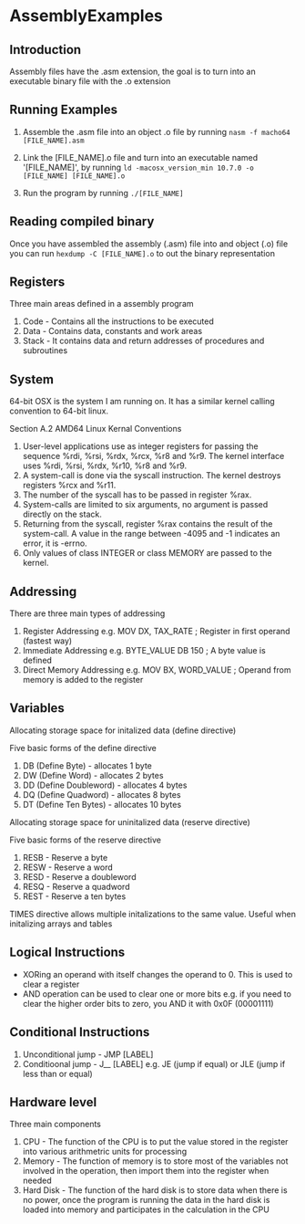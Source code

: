 # AssemblyExamples

## Introduction

Assembly files have the .asm extension, the goal is to turn into an executable binary file with the .o extension 

## Running Examples

1. Assemble the .asm file into an object .o file by running `nasm -f macho64 [FILE_NAME].asm`

2. Link the [FILE_NAME].o file and turn into an executable named '[FILE_NAME]', by running `ld -macosx_version_min 10.7.0 -o [FILE_NAME] [FILE_NAME].o`

3. Run the program by running `./[FILE_NAME]`

## Reading compiled binary
Once you have assembled the assembly (.asm) file into and object (.o) file you can run `hexdump -C [FILE_NAME].o` to out the binary representation

## Registers

Three main areas defined in a assembly program
1. Code - Contains all the instructions to be executed
2. Data - Contains data, constants and work areas
3. Stack - It contains data and return addresses of procedures and subroutines

## System
64-bit OSX is the system I am running on. It has a similar kernel calling convention to 64-bit linux.

Section A.2 AMD64 Linux Kernal Conventions
1. User-level applications use as integer registers for passing the sequence %rdi, %rsi, %rdx, %rcx, %r8 and %r9. The kernel interface uses %rdi, %rsi, %rdx, %r10, %r8 and %r9.
2. A system-call is done via the syscall instruction. The kernel destroys registers %rcx and %r11.
3. The number of the syscall has to be passed in register %rax.
4. System-calls are limited to six arguments, no argument is passed directly on the stack.
5. Returning from the syscall, register %rax contains the result of the system-call. A value in the range between -4095 and -1 indicates an error, it is -errno.
6. Only values of class INTEGER or class MEMORY are passed to the kernel.

## Addressing

There are three main types of addressing

1. Register Addressing e.g. MOV DX, TAX_RATE		; Register in first operand (fastest way)
2. Immediate Addressing e.g. BYTE_VALUE DB 150  	; A byte value is defined
3. Direct Memory Addressing e.g. MOV BX, WORD_VALUE 	; Operand from memory is added to the register

## Variables

Allocating storage space for initalized data (define directive)

Five basic forms of the define directive
1. DB (Define Byte) - allocates 1 byte
2. DW (Define Word) - allocates 2 bytes
3. DD (Define Doubleword) - allocates 4 bytes
4. DQ (Define Quadword) - allocates 8 bytes
5. DT (Define Ten Bytes) - allocates 10 bytes

Allocating storage space for uninitalized data (reserve directive)

Five basic forms of the reserve directive
1. RESB - Reserve a byte
2. RESW - Reserve a word
3. RESD - Reserve a doubleword
4. RESQ - Reserve a quadword
5. REST - Reserve a ten bytes

TIMES directive allows multiple initalizations to the same value. Useful when initalizing arrays and tables

## Logical Instructions

- XORing an operand with itself changes the operand to 0. This is used to clear a register
- AND operation can be used to clear one or more bits e.g. if you need to clear the higher order bits to zero, you AND it with 0x0F (00001111)

## Conditional Instructions

1. Unconditional jump - JMP [LABEL]
2. Conditioonal jump - J__ [LABEL] e.g. JE (jump if equal) or JLE (jump if less than or equal) 

## Hardware level
Three main components
1. CPU - The function of the CPU is to put the value stored in the register into various arithmetric units for processing
2. Memory - The function of memory is to store most of the variables not involved in the operation, then import them into the register when needed 
3. Hard Disk - The function of the hard disk is to store data when there is no power, once the program is running the data in the hard disk is loaded into memory and participates in the calculation in the CPU
